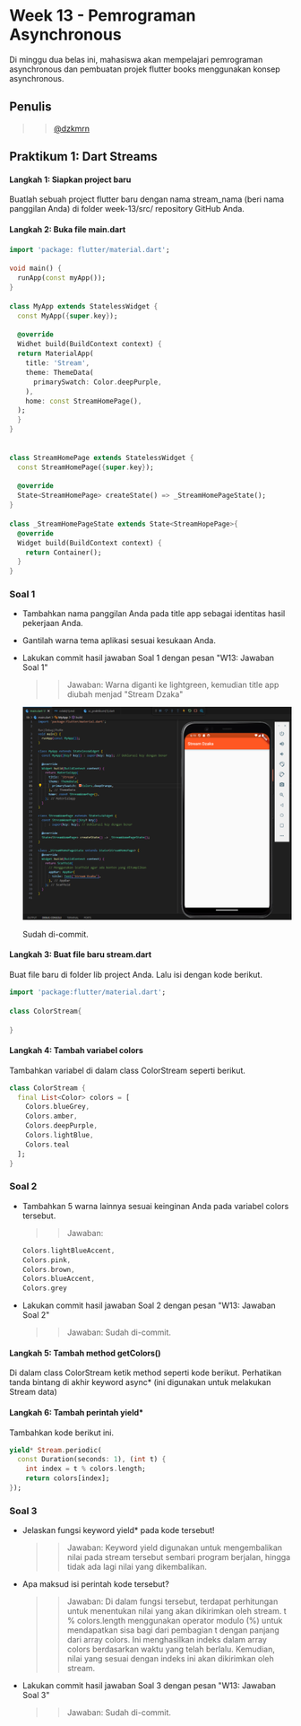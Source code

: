 # Week 13 - Pemrograman Asynchronous

Di minggu dua belas ini, mahasiswa akan mempelajari pemrograman asynchronous dan pembuatan projek flutter books menggunakan konsep asynchronous.  

## Penulis

>> [@dzkmrn](https://www.github.com/dzkmrn)

## Praktikum 1: Dart Streams

#### Langkah 1: Siapkan project baru
Buatlah sebuah project flutter baru dengan nama stream_nama (beri nama panggilan Anda) di folder week-13/src/ repository GitHub Anda.

#### Langkah 2: Buka file main.dart
```dart
import 'package: flutter/material.dart';

void main() {
  runApp(const myApp());
}

class MyApp extends StatelessWidget {
  const MyApp({super.key});

  @override
  Widhet build(BuildContext context) {
  return MaterialApp(
    title: 'Stream',
    theme: ThemeData(
      primarySwatch: Color.deepPurple,
    ),
    home: const StreamHomePage(),
  );
  }
}


class StreamHomePage extends StatelessWidget {
  const StreamHomePage({super.key});

  @override
  State<StreamHomePage> createState() => _StreamHomePageState();
}

class _StreamHomePageState extends State<StreamHopePage>{
  @override
  Widget build(BuildContext context) {
    return Container();
  }
}
```

### Soal 1
- Tambahkan nama panggilan Anda pada title app sebagai identitas hasil pekerjaan Anda.
- Gantilah warna tema aplikasi sesuai kesukaan Anda.
- Lakukan commit hasil jawaban Soal 1 dengan pesan "W13: Jawaban Soal 1"

    >> Jawaban: Warna diganti ke lightgreen, kemudian title app diubah menjad "Stream Dzaka"

    <img src = 'docs/ss01.png'>

    Sudah di-commit.


#### Langkah 3: Buat file baru stream.dart
Buat file baru di folder lib project Anda. Lalu isi dengan kode berikut.

```dart
import 'package:flutter/material.dart';

class ColorStream{
  
}
```

#### Langkah 4: Tambah variabel colors
Tambahkan variabel di dalam class ColorStream seperti berikut.

```dart
class ColorStream {
  final List<Color> colors = [
    Colors.blueGrey,
    Colors.amber,
    Colors.deepPurple,
    Colors.lightBlue,
    Colors.teal
  ];
}
```

### Soal 2
- Tambahkan 5 warna lainnya sesuai keinginan Anda pada variabel colors tersebut.
    >>Jawaban: 

    ```dart
    Colors.lightBlueAccent,
    Colors.pink,
    Colors.brown,
    Colors.blueAccent,
    Colors.grey
    ```
- Lakukan commit hasil jawaban Soal 2 dengan pesan "W13: Jawaban Soal 2"

    >> Jawaban: Sudah di-commit.

#### Langkah 5: Tambah method getColors()
Di dalam class ColorStream ketik method seperti kode berikut. Perhatikan tanda bintang di akhir keyword async* (ini digunakan untuk melakukan Stream data)

#### Langkah 6: Tambah perintah yield*
Tambahkan kode berikut ini.

```dart
yield* Stream.periodic(
  const Duration(seconds: 1), (int t) {
    int index = t % colors.length;
    return colors[index];
});
```

### Soal 3
- Jelaskan fungsi keyword yield* pada kode tersebut!

    >> Jawaban: Keyword yield digunakan untuk mengembalikan nilai pada stream tersebut sembari program berjalan, hingga tidak ada lagi nilai yang dikembalikan. 

- Apa maksud isi perintah kode tersebut?

    >> Jawaban: Di dalam fungsi tersebut, terdapat perhitungan untuk menentukan nilai yang akan dikirimkan oleh stream. t % colors.length menggunakan operator modulo (%) untuk mendapatkan sisa bagi dari pembagian t dengan panjang dari array colors. Ini menghasilkan indeks dalam array colors berdasarkan waktu yang telah berlalu. Kemudian, nilai yang sesuai dengan indeks ini akan dikirimkan oleh stream.
  
- Lakukan commit hasil jawaban Soal 3 dengan pesan "W13: Jawaban Soal 3"
    >> Jawaban: Sudah di-commit.

    







